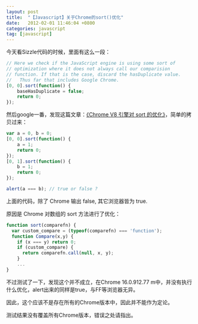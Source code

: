 ```yaml
---
layout: post
title:  "【Javascript】关于Chrome的sort()优化"
date:   2012-02-01 11:46:04 +0800
categories: javascript
tag: [javascript]
---
```


今天看Sizzle代码的时候，里面有这么一段：

```javascript
// Here we check if the JavaScript engine is using some sort of
// optimization where it does not always call our comparision
// function. If that is the case, discard the hasDuplicate value.
//   Thus far that includes Google Chrome.
[0, 0].sort(function() {
    baseHasDuplicate = false;
    return 0;
});
```
然后google一番，发现这篇文章：[《Chrome V8 引擎对 sort 的优化》](http://www.udpwork.com/item/629.html)，简单的拷贝过来：

```javascript
var a = 0, b = 0;
[0, 0].sort(function() {
    a = 1;
    return 0;
});
[0, 1].sort(function() {
    b = 1;
    return 0;
});

alert(a === b); // true or false ?
```
上面的代码，除了 Chrome 输出 false, 其它浏览器皆为 true.

原因是 Chrome 对数组的 sort 方法进行了优化：

```javascript
function sort(comparefn) {
  var custom_compare = (typeof(comparefn) === 'function');
  function Compare(x,y) {
    if (x === y) return 0;
    if (custom_compare) {
      return comparefn.call(null, x, y);
    }
    ...
}
```

不过测试了一下，发现这个并不成立，在Chrome 16.0.912.77 m中，并没有执行什么优化，alert出来的同样是true，与FF等浏览器无异。

因此，这个应该不是存在所有的Chrome版本中，因此并不能作为定论。

测试结果没有覆盖所有Chrome版本，错误之处请指出。
